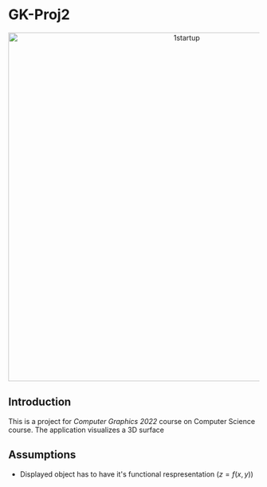 # GK-Proj2

<p align="center">
  <img width="700" alt="1startup" src="https://user-images.githubusercontent.com/74315304/204162780-a3772a1f-4c2e-4c08-94f6-16bc0c598e25.png">
</p>

## Introduction
  This is a project for *Computer Graphics 2022* course on Computer Science course. The application visualizes a 3D surface 
  
  
  
  
  
  
  
  
  
  
  
  
  
  
  
  
  
  
  
  ## Assumptions
  * Displayed object has to have it's functional respresentation ($z = f(x,y)$)
  
